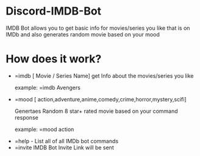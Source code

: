 # Discord-IMDB-Bot
IMDB Bot allows you to get basic info for movies/series you like that is on IMDb and also generates random movie based on your mood
# How does it work?
<ul>
    <li> =imdb [ Movie / Series Name] get Info about the movies/series you like</li>
    <p> example: =imdb Avengers</p>
    <li> =mood [ action,adventure,anime,comedy,crime,horror,mystery,scifi] </li>
    <p> Genertaes Random 8 star+ rated movie based on your command response </p>
    <p> example: =mood action </p>
    <li> =help - List all of all IMDb bot commands </li>
    <li> =invite IMDB Bot Invite Link will be sent </li>
</ul>
